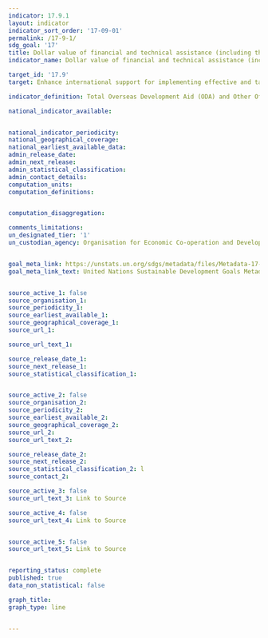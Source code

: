 ```yaml
---
indicator: 17.9.1
layout: indicator
indicator_sort_order: '17-09-01'
permalink: /17-9-1/
sdg_goal: '17'
title: Dollar value of financial and technical assistance (including through North-South, South-South and triangular cooperation) committed to developing countries
indicator_name: Dollar value of financial and technical assistance (including through North-South, South-South and triangular cooperation) committed to developing countries

target_id: '17.9'
target: Enhance international support for implementing effective and targeted capacity-building in developing countries to support national plans to implement all the Sustainable Development Goals, including through North-South, South-South and triangular cooperation

indicator_definition: Total Overseas Development Aid (ODA) and Other Official Flows (OOF) to developing countries quantify the public effort (excluding export credits) that donors provide to developing countries.

national_indicator_available:


national_indicator_periodicity:
national_geographical_coverage:
national_earliest_available_data:
admin_release_date:
admin_next_release:
admin_statistical_classification:
admin_contact_details:
computation_units:
computation_definitions:


computation_disaggregation:

comments_limitations:
un_designated_tier: '1'
un_custodian_agency: Organisation for Economic Co-operation and Development (OECD) United Nations Environment (UNEP) World Bank (WB)


goal_meta_link: https://unstats.un.org/sdgs/metadata/files/Metadata-17-09-01.pdf
goal_meta_link_text: United Nations Sustainable Development Goals Metadata (pdf 894kB)


source_active_1: false
source_organisation_1:
source_periodicity_1:
source_earliest_available_1:
source_geographical_coverage_1:
source_url_1:

source_url_text_1:

source_release_date_1:
source_next_release_1:
source_statistical_classification_1:


source_active_2: false
source_organisation_2:
source_periodicity_2:
source_earliest_available_2:
source_geographical_coverage_2:
source_url_2:
source_url_text_2:

source_release_date_2:
source_next_release_2:
source_statistical_classification_2: l
source_contact_2:

source_active_3: false
source_url_text_3: Link to Source

source_active_4: false
source_url_text_4: Link to Source


source_active_5: false
source_url_text_5: Link to Source


reporting_status: complete
published: true
data_non_statistical: false

graph_title:
graph_type: line


---
```

